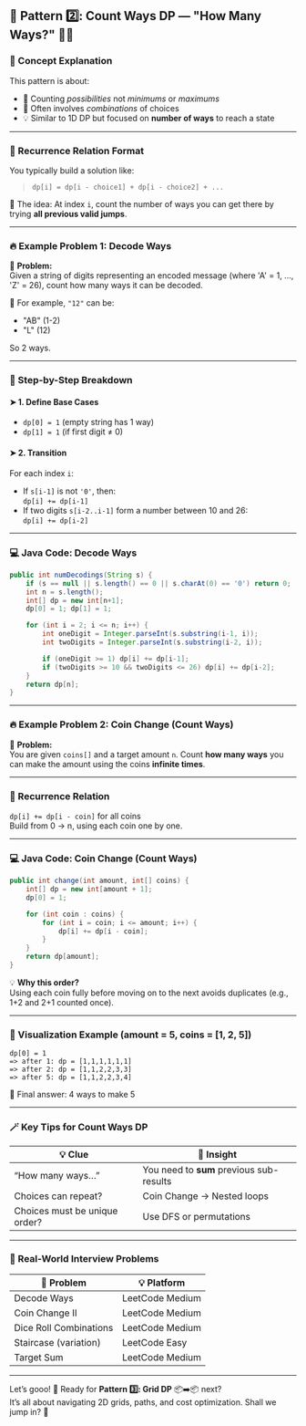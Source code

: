 ## 🧩 Pattern 2️⃣: **Count Ways DP** — "How Many Ways?" 🧮✨

### 📖 Concept Explanation

This pattern is about:
- 🔢 Counting *possibilities* not *minimums* or *maximums*
- 🤔 Often involves *combinations* of choices
- 💡 Similar to 1D DP but focused on **number of ways** to reach a state

---

### 🔁 Recurrence Relation Format

You typically build a solution like:
> `dp[i] = dp[i - choice1] + dp[i - choice2] + ...`

🎯 The idea: At index `i`, count the number of ways you can get there by trying **all previous valid jumps**.

---

### 🔥 Example Problem 1: **Decode Ways**

📜 **Problem:**  
Given a string of digits representing an encoded message (where 'A' = 1, ..., 'Z' = 26), count how many ways it can be decoded.

🧠 For example, `"12"` can be:
- "AB" (1-2)
- "L" (12)

So 2 ways.

---

### 🧠 Step-by-Step Breakdown

#### ➤ **1. Define Base Cases**
- `dp[0] = 1` (empty string has 1 way)
- `dp[1] = 1` (if first digit ≠ 0)

#### ➤ **2. Transition**
For each index `i`:
- If `s[i-1]` is not `'0'`, then:  
  `dp[i] += dp[i-1]`
- If two digits `s[i-2..i-1]` form a number between 10 and 26:  
  `dp[i] += dp[i-2]`

---

### 💻 Java Code: Decode Ways

```java
public int numDecodings(String s) {
    if (s == null || s.length() == 0 || s.charAt(0) == '0') return 0;
    int n = s.length();
    int[] dp = new int[n+1];
    dp[0] = 1; dp[1] = 1;

    for (int i = 2; i <= n; i++) {
        int oneDigit = Integer.parseInt(s.substring(i-1, i));
        int twoDigits = Integer.parseInt(s.substring(i-2, i));

        if (oneDigit >= 1) dp[i] += dp[i-1];
        if (twoDigits >= 10 && twoDigits <= 26) dp[i] += dp[i-2];
    }
    return dp[n];
}
```

---

### 🔥 Example Problem 2: **Coin Change (Count Ways)**

📜 **Problem:**  
You are given `coins[]` and a target amount `n`. Count **how many ways** you can make the amount using the coins **infinite times**.

---

### 🧠 Recurrence Relation

`dp[i] += dp[i - coin]` for all coins  
Build from 0 → n, using each coin one by one.

---

### 💻 Java Code: Coin Change (Count Ways)

```java
public int change(int amount, int[] coins) {
    int[] dp = new int[amount + 1];
    dp[0] = 1;

    for (int coin : coins) {
        for (int i = coin; i <= amount; i++) {
            dp[i] += dp[i - coin];
        }
    }
    return dp[amount];
}
```

💡 **Why this order?**  
Using each coin fully before moving on to the next avoids duplicates (e.g., 1+2 and 2+1 counted once).

---

### 🧠 Visualization Example (amount = 5, coins = [1, 2, 5])
```
dp[0] = 1
=> after 1: dp = [1,1,1,1,1,1]
=> after 2: dp = [1,1,2,2,3,3]
=> after 5: dp = [1,1,2,2,3,4]
```

🎯 Final answer: 4 ways to make 5

---

### 🪄 Key Tips for Count Ways DP

| 💡 Clue | 🧠 Insight |
|--------|-----------|
| “How many ways…” | You need to **sum** previous sub-results |
| Choices can repeat? | Coin Change → Nested loops |
| Choices must be unique order? | Use DFS or permutations |

---

### 🎯 Real-World Interview Problems

| 🔢 Problem | 💡 Platform |
|-----------|-------------|
| Decode Ways | LeetCode Medium |
| Coin Change II | LeetCode Medium |
| Dice Roll Combinations | LeetCode Medium |
| Staircase (variation) | LeetCode Easy |
| Target Sum | LeetCode Medium |

---

Let’s gooo! 🚀 Ready for **Pattern 3️⃣: Grid DP** 📦➡️📦 next?  
It’s all about navigating 2D grids, paths, and cost optimization. Shall we jump in? 🧭